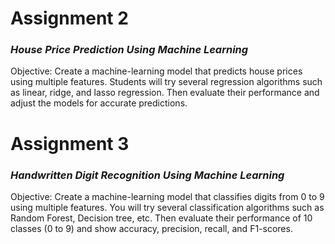 # **Assignment 2**
### *House Price Prediction Using Machine Learning*
Objective: Create a machine-learning model that predicts house prices using
multiple features. Students will try several regression algorithms such as linear, ridge, and
lasso regression. Then evaluate their performance and adjust the models for accurate predictions.

# **Assignment 3**
### *Handwritten Digit Recognition Using Machine Learning*
Objective: Create a machine-learning model that classifies digits from 0 to 9
using multiple features. You will try several classification algorithms such as Random Forest, Decision
tree, etc. Then evaluate their performance of 10 classes (0 to 9) and show accuracy, precision,
recall, and F1-scores.

